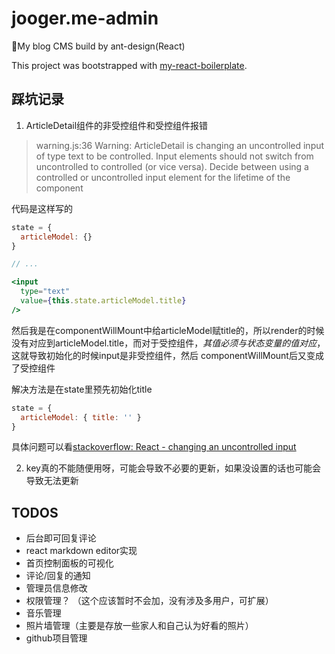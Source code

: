 # jooger.me-admin

🤜My blog CMS build by ant-design(React)

This project was bootstrapped with [my-react-boilerplate](https://github.com/jo0ger/my-react-boilerplate).

## 踩坑记录

1. ArticleDetail组件的非受控组件和受控组件报错

> warning.js:36 Warning: ArticleDetail is changing an uncontrolled input of type text to be controlled. Input elements should not switch from uncontrolled to controlled (or vice versa). Decide between using a controlled or uncontrolled input element for the lifetime of the component

代码是这样写的

``` jsx
state = {
  articleModel: {}
}

// ...

<input
  type="text"
  value={this.state.articleModel.title}
/>
```

然后我是在componentWillMount中给articleModel赋title的，所以render的时候没有对应到articleModel.title，而对于受控组件，*其值必须与状态变量的值对应*，这就导致初始化的时候input是非受控组件，然后
componentWillMount后又变成了受控组件

解决方法是在state里预先初始化title

``` jsx
state = {
  articleModel: { title: '' }
}
```

具体问题可以看[stackoverflow: React - changing an uncontrolled input](https://stackoverflow.com/questions/37427508/react-changing-an-uncontrolled-input)

2. key真的不能随便用呀，可能会导致不必要的更新，如果没设置的话也可能会导致无法更新

## TODOS

* 后台即可回复评论
* react markdown editor实现
* 首页控制面板的可视化
* 评论/回复的通知
* 管理员信息修改
* 权限管理？ （这个应该暂时不会加，没有涉及多用户，可扩展）
* 音乐管理
* 照片墙管理（主要是存放一些家人和自己认为好看的照片）
* github项目管理
